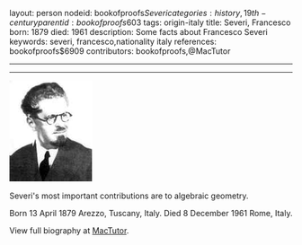 layout: person
nodeid: bookofproofs$Severi
categories: history,19th-century
parentid: bookofproofs$603
tags: origin-italy
title: Severi, Francesco
born: 1879
died: 1961
description: Some facts about Francesco Severi
keywords: severi, francesco,nationality italy
references: bookofproofs$6909
contributors: bookofproofs,@MacTutor

---


---

![Severi.jpg](https://github.com/bookofproofs/bookofproofs.github.io/blob/main/_sources/_assets/images/portraits/Severi.jpg?raw=true)

Severi's most important contributions are to algebraic geometry.

Born 13 April 1879 Arezzo, Tuscany, Italy. Died 8 December 1961 Rome, Italy.


View full biography at [MacTutor](https://mathshistory.st-andrews.ac.uk/Biographies/Severi/).